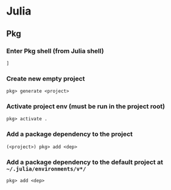 
# Julia
## Pkg
### Enter Pkg shell (from Julia shell)
`]`

### Create new empty project
`pkg> generate <project>`

### Activate project env (must be run in the project root)
`pkg> activate .`

### Add a package dependency to the project
`(<project>) pkg> add <dep>`

### Add a package dependency to the default project at `~/.julia/environments/v*/`
`pkg> add <dep>`

